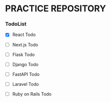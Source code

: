 # PRACTICE REPOSITORY
### TodoList
- [x] React Todo
- [ ] Next.js Todo

- [ ] Flask Todo
- [ ] Django Todo
- [ ] FastAPI Todo

- [ ] Laravel Todo

- [ ] Ruby on Rails Todo
